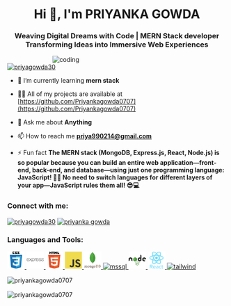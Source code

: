 <h1 align="center">Hi 👋, I'm PRIYANKA GOWDA</h1>
<h3 align="center">Weaving Digital Dreams with Code | MERN Stack developer Transforming Ideas into Immersive Web Experiences</h3>
<img align="right" alt="coding" width="400" src="https://media1.giphy.com/media/v1.Y2lkPTc5MGI3NjExcTJ1YTBqcTQzeGNwbnpiaDZpcXM5aGlnYm4xYnVnc3B2YzNmcHlueiZlcD12MV9pbnRlcm5hbF9naWZfYnlfaWQmY3Q9Zw/L1R1tvI9svkIWwpVYr/giphy.gif">



<p align="left"> <a href="https://twitter.com/priyagowda30" target="blank"><img src="https://img.shields.io/twitter/follow/priyagowda30?logo=twitter&style=for-the-badge" alt="priyagowda30" /></a> </p>

- 🌱 I’m currently learning **mern stack**

- 👨‍💻 All of my projects are available at [https://github.com/Priyankagowda0707](https://github.com/Priyankagowda0707)

- 💬 Ask me about **Anything**

- 📫 How to reach me **priya990214@gmail.com**

- ⚡ Fun fact **The MERN stack (MongoDB, Express.js, React, Node.js) is so popular because you can build an entire web application—front-end, back-end, and database—using just one programming language: JavaScript! 🎯🚀 No need to switch languages for different layers of your app—JavaScript rules them all! 😎💻**

<h3 align="left">Connect with me:</h3>
<p align="left">
<a href="https://twitter.com/priyagowda30" target="blank"><img align="center" src="https://raw.githubusercontent.com/rahuldkjain/github-profile-readme-generator/master/src/images/icons/Social/twitter.svg" alt="priyagowda30" height="30" width="40" /></a>
<a href="https://linkedin.com/in/priyanka gowda" target="blank"><img align="center" src="https://raw.githubusercontent.com/rahuldkjain/github-profile-readme-generator/master/src/images/icons/Social/linked-in-alt.svg" alt="priyanka gowda" height="30" width="40" /></a>
</p>

<h3 align="left">Languages and Tools:</h3>
<p align="left"> <a href="https://www.w3schools.com/css/" target="_blank" rel="noreferrer"> <img src="https://raw.githubusercontent.com/devicons/devicon/master/icons/css3/css3-original-wordmark.svg" alt="css3" width="40" height="40"/> </a> <a href="https://expressjs.com" target="_blank" rel="noreferrer"> <img src="https://raw.githubusercontent.com/devicons/devicon/master/icons/express/express-original-wordmark.svg" alt="express" width="40" height="40"/> </a> <a href="https://www.w3.org/html/" target="_blank" rel="noreferrer"> <img src="https://raw.githubusercontent.com/devicons/devicon/master/icons/html5/html5-original-wordmark.svg" alt="html5" width="40" height="40"/> </a> <a href="https://developer.mozilla.org/en-US/docs/Web/JavaScript" target="_blank" rel="noreferrer"> <img src="https://raw.githubusercontent.com/devicons/devicon/master/icons/javascript/javascript-original.svg" alt="javascript" width="40" height="40"/> </a> <a href="https://www.mongodb.com/" target="_blank" rel="noreferrer"> <img src="https://raw.githubusercontent.com/devicons/devicon/master/icons/mongodb/mongodb-original-wordmark.svg" alt="mongodb" width="40" height="40"/> </a> <a href="https://www.microsoft.com/en-us/sql-server" target="_blank" rel="noreferrer"> <img src="https://www.svgrepo.com/show/303229/microsoft-sql-server-logo.svg" alt="mssql" width="40" height="40"/> </a> <a href="https://nodejs.org" target="_blank" rel="noreferrer"> <img src="https://raw.githubusercontent.com/devicons/devicon/master/icons/nodejs/nodejs-original-wordmark.svg" alt="nodejs" width="40" height="40"/> </a> <a href="https://reactjs.org/" target="_blank" rel="noreferrer"> <img src="https://raw.githubusercontent.com/devicons/devicon/master/icons/react/react-original-wordmark.svg" alt="react" width="40" height="40"/> </a> <a href="https://tailwindcss.com/" target="_blank" rel="noreferrer"> <img src="https://www.vectorlogo.zone/logos/tailwindcss/tailwindcss-icon.svg" alt="tailwind" width="40" height="40"/> </a> </p>

<p><img align="center" src="https://github-readme-stats.vercel.app/api/top-langs?username=priyankagowda0707&show_icons=true&locale=en&layout=compact" alt="priyankagowda0707" /></p>

<p><img align="center" src="https://github-readme-streak-stats.herokuapp.com/?user=priyankagowda0707&" alt="priyankagowda0707" /></p>
